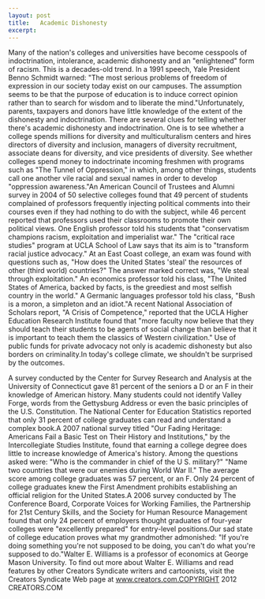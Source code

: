 ```yaml
---
layout: post
title:   Academic Dishonesty
excerpt:
---
```


Many of the nation's colleges and universities have become cesspools of indoctrination, intolerance, academic dishonesty and an "enlightened" form of racism. This is a decades-old trend. In a 1991 speech, Yale President Benno Schmidt warned: "The most serious problems of freedom of expression in our society today exist on our campuses. The assumption seems to be that the purpose of education is to induce correct opinion rather than to search for wisdom and to liberate the mind."Unfortunately, parents, taxpayers and donors have little knowledge of the extent of the dishonesty and indoctrination. There are several clues for telling whether there's academic dishonesty and indoctrination. One is to see whether a college spends millions for diversity and multiculturalism centers and hires directors of diversity and inclusion, managers of diversity recruitment, associate deans for diversity, and vice presidents of diversity. See whether colleges spend money to indoctrinate incoming freshmen with programs such as "The Tunnel of Oppression," in which, among other things, students call one another vile racial and sexual names in order to develop "oppression awareness."An American Council of Trustees and Alumni survey in 2004 of 50 selective colleges found that 49 percent of students complained of professors frequently injecting political comments into their courses even if they had nothing to do with the subject, while 46 percent reported that professors used their classrooms to promote their own political views. One English professor told his students that "conservatism champions racism, exploitation and imperialist war." The "critical race studies" program at UCLA School of Law says that its aim is to "transform racial justice advocacy." At an East Coast college, an exam was found with questions such as, "How does the United States 'steal' the resources of other (third world) countries?" The answer marked correct was, "We steal through exploitation." An economics professor told his class, "The United States of America, backed by facts, is the greediest and most selfish country in the world." A Germanic languages professor told his class, "Bush is a moron, a simpleton and an idiot."A recent National Association of Scholars report, "A Crisis of Competence," reported that the UCLA Higher Education Research Institute found that "more faculty now believe that they should teach their students to be agents of social change than believe that it is important to teach them the classics of Western civilization." Use of public funds for private advocacy not only is academic dishonesty but also borders on criminality.In today's college climate, we shouldn't be surprised by the outcomes.

 A survey conducted by the Center for Survey Research and Analysis at the University of Connecticut gave 81 percent of the seniors a D or an F in their knowledge of American history. Many students could not identify Valley Forge, words from the Gettysburg Address or even the basic principles of the U.S. Constitution. The National Center for Education Statistics reported that only 31 percent of college graduates can read and understand a complex book.A 2007 national survey titled "Our Fading Heritage: Americans Fail a Basic Test on Their History and Institutions," by the Intercollegiate Studies Institute, found that earning a college degree does little to increase knowledge of America's history. Among the questions asked were: "Who is the commander in chief of the U S. military?" "Name two countries that were our enemies during World War II." The average score among college graduates was 57 percent, or an F. Only 24 percent of college graduates knew the First Amendment prohibits establishing an official religion for the United States.A 2006 survey conducted by The Conference Board, Corporate Voices for Working Families, the Partnership for 21st Century Skills, and the Society for Human Resource Management found that only 24 percent of employers thought graduates of four-year colleges were "excellently prepared" for entry-level positions.Our sad state of college education proves what my grandmother admonished: "If you're doing something you're not supposed to be doing, you can't do what you're supposed to do."Walter E. Williams is a professor of economics at George Mason University. To find out more about Walter E. Williams and read features by other Creators Syndicate writers and cartoonists, visit the Creators Syndicate Web page at www.creators.com.COPYRIGHT 2012 CREATORS.COM
